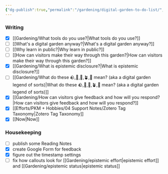 ```yaml
---
{"dg-publish":true,"permalink":"/gardening/digital-garden-to-do-list/","created":"2024-07-21T20:27:34.920+08:00","updated":"2025-07-13T15:45:47.785+08:00"}
---
```


### Writing
- [x] [[Gardening/What tools do you use?\|What tools do you use?]]
- [ ] [[What's a digital garden anyway?\|What's a digital garden anyway?]]
- [ ] [[Why learn in public?\|Why learn in public?]]
- [ ] [[How can visitors make their way through this garden?\|How can visitors make their way through this garden?]]
- [x] [[Gardening/What is epistemic disclosure?\|What is epistemic disclosure?]]
- [ ] [[Gardening/What do these 🪨,🫛,🌱,🪴,🌳 mean? (aka a digital garden legend of sorts)\|What do these 🪨,🫛,🌱,🪴,🌳 mean? (aka a digital garden legend of sorts)]]
- [x] [[Gardening/How can visitors give feedback and how will you respond?\|How can visitors give feedback and how will you respond?]]
- [x] [[Efforts/PKM + Hobbies/04 Support Notes/Zotero Tag Taxonomy\|Zotero Tag Taxonomy]]
- [x] [[Now\|Now]]

### Housekeeping
- [ ] publish some Reading Notes
- [x] create Google Form for feedback
- [x] figure out the timestamp settings
- [ ] fix how callouts look for [[Gardening/epistemic effort\|epistemic effort]] and [[Gardening/epistemic status\|epistemic status]]